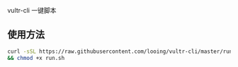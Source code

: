 vultr-cli 一键脚本

## 使用方法
``` bash
curl -sSL https://raw.githubusercontent.com/looing/vultr-cli/master/run.sh -o run.sh \
&& chmod +x run.sh
```

